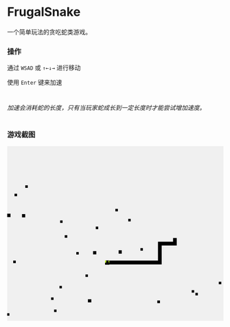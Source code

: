 # FrugalSnake
一个简单玩法的贪吃蛇类游戏。

### 操作
通过 `WSAD` 或 `↑←↓→` 进行移动

使用 `Enter` 键来加速

#
*加速会消耗蛇的长度，只有当玩家蛇成长到一定长度时才能尝试增加速度。*
#

### 游戏截图
![游戏截图](https://github.com/Zhiyesh/FrugalSnake/blob/main/Screenshot.png)

